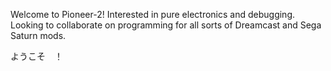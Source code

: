 Welcome to Pioneer-2! Interested in pure electronics and debugging. 
Looking to collaborate on programming for all sorts of Dreamcast and Sega Saturn mods.

 ようこそ　！


<!---
Mag-Aegis/Mag-Aegis is a ✨ special ✨ repository because its `README.md` (this file) appears on your GitHub profile.
You can click the Preview link to take a look at your changes.
--->
